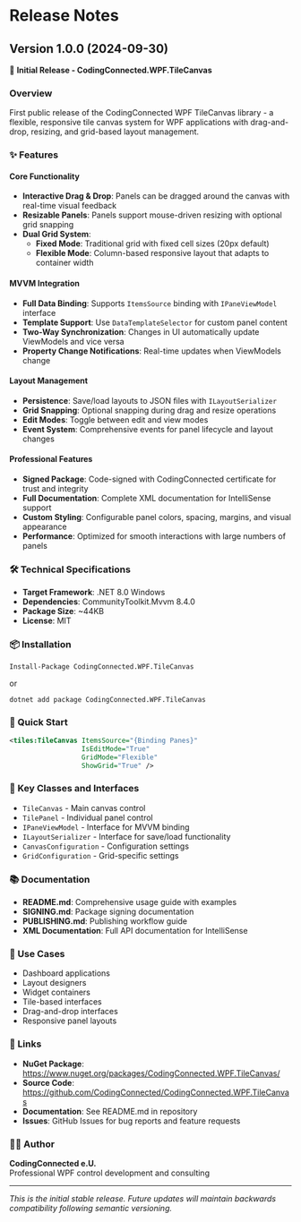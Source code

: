 # Release Notes

## Version 1.0.0 (2024-09-30)

🎉 **Initial Release - CodingConnected.WPF.TileCanvas**

### Overview
First public release of the CodingConnected WPF TileCanvas library - a flexible, responsive tile canvas system for WPF applications with drag-and-drop, resizing, and grid-based layout management.

### ✨ Features

#### Core Functionality
- **Interactive Drag & Drop**: Panels can be dragged around the canvas with real-time visual feedback
- **Resizable Panels**: Panels support mouse-driven resizing with optional grid snapping
- **Dual Grid System**: 
  - **Fixed Mode**: Traditional grid with fixed cell sizes (20px default)
  - **Flexible Mode**: Column-based responsive layout that adapts to container width

#### MVVM Integration  
- **Full Data Binding**: Supports `ItemsSource` binding with `IPaneViewModel` interface
- **Template Support**: Use `DataTemplateSelector` for custom panel content
- **Two-Way Synchronization**: Changes in UI automatically update ViewModels and vice versa
- **Property Change Notifications**: Real-time updates when ViewModels change

#### Layout Management
- **Persistence**: Save/load layouts to JSON files with `ILayoutSerializer`
- **Grid Snapping**: Optional snapping during drag and resize operations
- **Edit Modes**: Toggle between edit and view modes
- **Event System**: Comprehensive events for panel lifecycle and layout changes

#### Professional Features
- **Signed Package**: Code-signed with CodingConnected certificate for trust and integrity
- **Full Documentation**: Complete XML documentation for IntelliSense support
- **Custom Styling**: Configurable panel colors, spacing, margins, and visual appearance
- **Performance**: Optimized for smooth interactions with large numbers of panels

### 🛠️ Technical Specifications
- **Target Framework**: .NET 8.0 Windows
- **Dependencies**: CommunityToolkit.Mvvm 8.4.0
- **Package Size**: ~44KB
- **License**: MIT

### 📦 Installation
```
Install-Package CodingConnected.WPF.TileCanvas
```
or
```
dotnet add package CodingConnected.WPF.TileCanvas
```

### 🚀 Quick Start
```xml
<tiles:TileCanvas ItemsSource="{Binding Panes}"
                  IsEditMode="True"
                  GridMode="Flexible"
                  ShowGrid="True" />
```

### 🔧 Key Classes and Interfaces
- `TileCanvas` - Main canvas control
- `TilePanel` - Individual panel control  
- `IPaneViewModel` - Interface for MVVM binding
- `ILayoutSerializer` - Interface for save/load functionality
- `CanvasConfiguration` - Configuration settings
- `GridConfiguration` - Grid-specific settings

### 📚 Documentation
- **README.md**: Comprehensive usage guide with examples
- **SIGNING.md**: Package signing documentation  
- **PUBLISHING.md**: Publishing workflow guide
- **XML Documentation**: Full API documentation for IntelliSense

### 🎯 Use Cases
- Dashboard applications
- Layout designers
- Widget containers
- Tile-based interfaces
- Drag-and-drop interfaces
- Responsive panel layouts

### 🔗 Links
- **NuGet Package**: https://www.nuget.org/packages/CodingConnected.WPF.TileCanvas/
- **Source Code**: https://github.com/CodingConnected/CodingConnected.WPF.TileCanvas
- **Documentation**: See README.md in repository
- **Issues**: GitHub Issues for bug reports and feature requests

### 👨‍💻 Author
**CodingConnected e.U.**  
Professional WPF control development and consulting

---

*This is the initial stable release. Future updates will maintain backwards compatibility following semantic versioning.*